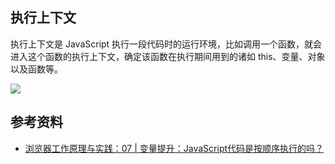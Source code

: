
## 执行上下文

执行上下文是 JavaScript 执行一段代码时的运行环境，比如调用一个函数，就会进入这个函数的执行上下文，确定该函数在执行期间用到的诸如 this、变量、对象以及函数等。

![](https://cdn.luohuidong.cn/Pasted%20image%2020240318101002.png)

## 参考资料

- [浏览器工作原理与实践：07 | 变量提升：JavaScript代码是按顺序执行的吗？](https://time.geekbang.org/column/article/119046)
